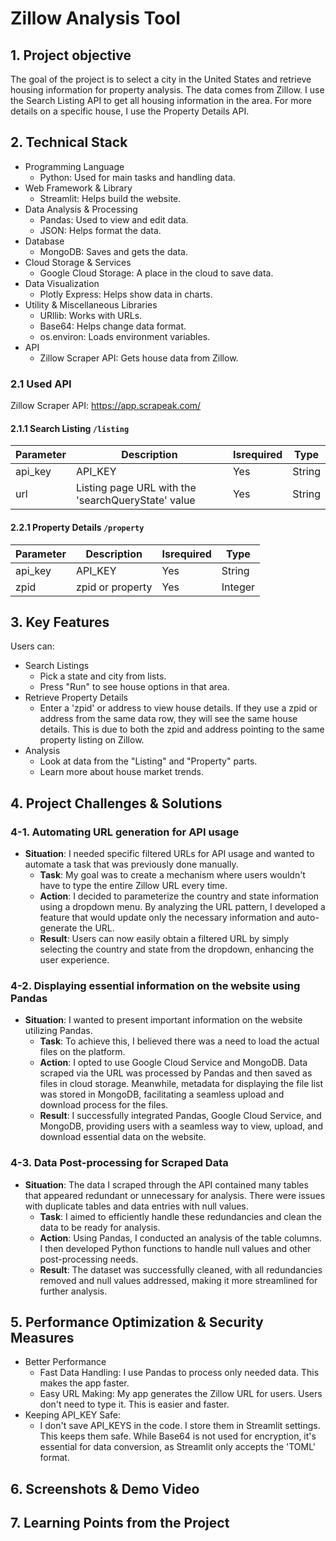 # Zillow Analysis Tool

## 1. Project objective

The goal of the project is to select a city in the United States and retrieve housing information for property analysis. The data comes from Zillow. I use the Search Listing API to get all housing information in the area. For more details on a specific house, I use the Property Details API.

## 2. Technical Stack

- Programming Language
  - Python: Used for main tasks and handling data.
- Web Framework & Library
  - Streamlit: Helps build the website.
- Data Analysis & Processing
  - Pandas: Used to view and edit data.
  - JSON: Helps format the data.
- Database
  - MongoDB: Saves and gets the data.
- Cloud Storage & Services
  - Google Cloud Storage: A place in the cloud to save data.
- Data Visualization
  - Plotly Express: Helps show data in charts.
- Utility & Miscellaneous Libraries
  - URllib: Works with URLs.
  - Base64: Helps change data format.
  - os.environ: Loads environment variables.
- API
  - Zillow Scraper API: Gets house data from Zillow.

### 2.1 Used API

Zillow Scraper API: https://app.scrapeak.com/

#### 2.1.1 Search Listing `/listing`

| Parameter | Description                                        | Isrequired | Type   |
| --------- | -------------------------------------------------- | ---------- | ------ |
| api_key   | API_KEY                                            | Yes        | String |
| url       | Listing page URL with the 'searchQueryState' value | Yes        | String |

#### 2.2.1 Property Details `/property`

| Parameter | Description      | Isrequired | Type    |
| --------- | ---------------- | ---------- | ------- |
| api_key   | API_KEY          | Yes        | String  |
| zpid      | zpid or property | Yes        | Integer |

## 3. Key Features

Users can:

- Search Listings
  - Pick a state and city from lists.
  - Press "Run" to see house options in that area.
- Retrieve Property Details
  - Enter a 'zpid' or address to view house details. If they use a zpid or address from the same data row, they will see the same house details. This is due to both the zpid and address pointing to the same property listing on Zillow.
- Analysis
  - Look at data from the "Listing" and "Property" parts.
  - Learn more about house market trends.

## 4. Project Challenges & Solutions

### 4-1. Automating URL generation for API usage

- **Situation**: I needed specific filtered URLs for API usage and wanted to automate a task that was previously done manually.
  - **Task**: My goal was to create a mechanism where users wouldn't have to type the entire Zillow URL every time.
  - **Action**: I decided to parameterize the country and state information using a dropdown menu. By analyzing the URL pattern, I developed a feature that would update only the necessary information and auto-generate the URL.
  - **Result**: Users can now easily obtain a filtered URL by simply selecting the country and state from the dropdown, enhancing the user experience.

### 4-2. Displaying essential information on the website using Pandas

- **Situation**: I wanted to present important information on the website utilizing Pandas.
  - **Task**: To achieve this, I believed there was a need to load the actual files on the platform.
  - **Action**: I opted to use Google Cloud Service and MongoDB. Data scraped via the URL was processed by Pandas and then saved as files in cloud storage. Meanwhile, metadata for displaying the file list was stored in MongoDB, facilitating a seamless upload and download process for the files.
  - **Result**: I successfully integrated Pandas, Google Cloud Service, and MongoDB, providing users with a seamless way to view, upload, and download essential data on the website.

### 4-3. Data Post-processing for Scraped Data

- **Situation**: The data I scraped through the API contained many tables that appeared redundant or unnecessary for analysis. There were issues with duplicate tables and data entries with null values.
  - **Task**: I aimed to efficiently handle these redundancies and clean the data to be ready for analysis.
  - **Action**: Using Pandas, I conducted an analysis of the table columns. I then developed Python functions to handle null values and other post-processing needs.
  - **Result**: The dataset was successfully cleaned, with all redundancies removed and null values addressed, making it more streamlined for further analysis.

## 5. Performance Optimization & Security Measures

- Better Performance
  - Fast Data Handling: I use Pandas to process only needed data. This makes the app faster.
  - Easy URL Making: My app generates the Zillow URL for users. Users don't need to type it. This is easier and faster.
- Keeping API_KEY Safe:
  - I don't save API_KEYS in the code. I store them in Streamlit settings. This keeps them safe. While Base64 is not used for encryption, it's essential for data conversion, as Streamlit only accepts the 'TOML' format.

## 6. Screenshots & Demo Video

## 7. Learning Points from the Project
